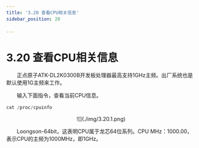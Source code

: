 ```yaml
---
title: '3.20 查看CPU相关信息'
sidebar_position: 20

---
```


# 3.20 查看CPU相关信息

&emsp;&emsp;正点原子ATK-DL2K0300B开发板处理器最高支持1GHz主频。出厂系统也是默认使用1G主频来工作。

&emsp;&emsp;输入下面指令，查看当前CPU信息。

```c#
cat /proc/cpuinfo
```

<center>
![](./img/3.20.1.png)
</center>

&emsp;&emsp;Loongson-64bit，这表明CPU属于龙芯64位系列。CPU MHz：1000.00，表示CPU的主频为1000MHz，即1GHz。
